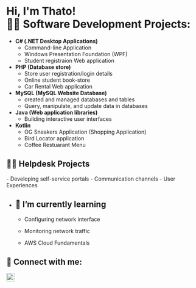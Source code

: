 <h1>Hi, I'm Thato! <br/

<h2>👨‍💻 Software Development Projects:</h2>

- <b>C# (.NET Desktop Applications)</b>
  - Command-line Application
  - Windows Presentation Foundation (WPF)
  - Student registraion Web application
- <b> PHP (Database store)</b>
  - Store user registration/login details
  - Online student book-store
  - Car Rental Web application
- <b>MySQL (MySQL Website Database)</b>
  - created and managed databases and tables
  - Query, manipulate, and update data in databases
- <b>Java (Web application libraries)</b>
  - Building interactive user interfaces
- <b>Kotlin</b>
  - OG Sneakers Application (Shopping Application)
  - Bird Locator application
  - Coffee Restuarant Menu
    
<h2> 👨‍💻 Helpdesk Projects</h2>
   - Developing self-service portals
   - Communication channels 
   - User Experiences

- <h2>🌱 I’m currently learning</h2>   

  - Configuring network interface
    
  - Monitoring network traffic
    
  - AWS Cloud Fundamentals
  

<h2> 🤳 Connect with me:</h2>

[<img align="left" alt="ThatoMore | LinkedIn" width="22px" src="https://cdn.jsdelivr.net/npm/simple-icons@v3/icons/linkedin.svg" />][linkedin]

[linkedin]:  https://www.linkedin.com/in/thato-more-a0636a233/

<!--
**More-jnr/More-jnr** is a ✨ _special_ ✨ repository because its `README.md` (this file) appears on your GitHub profile.

Here are some ideas to get you started:

- 🔭 I’m currently working on ...
- 👯 I’m looking to collaborate on ...
- 🤔 I’m looking for help with ...
- 💬 Ask me about ...
- 📫 How to reach me: ...
- 😄 Pronouns: ...
- ⚡ Fun fact: ...
-->
